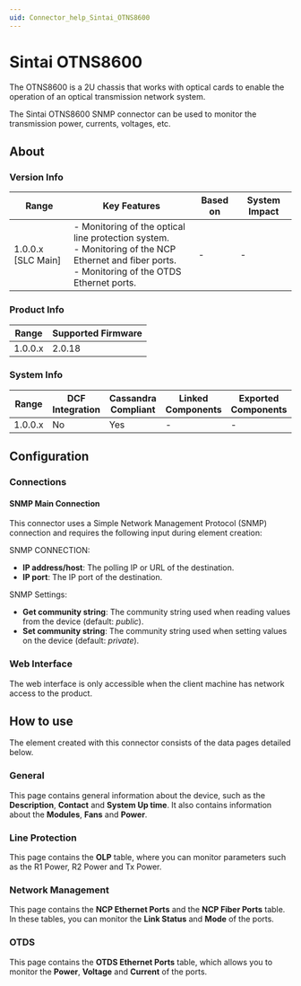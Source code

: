 ```yaml
---
uid: Connector_help_Sintai_OTNS8600
---
```


# Sintai OTNS8600

The OTNS8600 is a 2U chassis that works with optical cards to enable the operation of an optical transmission network system.

The Sintai OTNS8600 SNMP connector can be used to monitor the transmission power, currents, voltages, etc.

## About

### Version Info

| Range | Key Features | Based on | System Impact |
|--|--|--|--|
| 1.0.0.x [SLC Main] | - Monitoring of the optical line protection system. <br>- Monitoring of the NCP Ethernet and fiber ports. <br>- Monitoring of the OTDS Ethernet ports. | - | - |

### Product Info

| Range     | Supported Firmware     |
|-----------|------------------------|
| 1.0.0.x   | 2.0.18                 |

### System Info

| Range     | DCF Integration     | Cassandra Compliant     | Linked Components     | Exported Components     |
|-----------|---------------------|-------------------------|-----------------------|-------------------------|
| 1.0.0.x   | No                  | Yes                     | -                     | -                       |

## Configuration

### Connections

#### SNMP Main Connection

This connector uses a Simple Network Management Protocol (SNMP) connection and requires the following input during element creation:

SNMP CONNECTION:

- **IP address/host**: The polling IP or URL of the destination.
- **IP port**: The IP port of the destination.

SNMP Settings:

- **Get community string**: The community string used when reading values from the device (default: *public*).
- **Set community string**: The community string used when setting values on the device (default: *private*).

### Web Interface

The web interface is only accessible when the client machine has network access to the product.

## How to use

The element created with this connector consists of the data pages detailed below.

### General

This page contains general information about the device, such as the **Description**, **Contact** and **System Up time**. It also contains information about the **Modules**, **Fans** and **Power**.

### Line Protection

This page contains the **OLP** table, where you can monitor parameters such as the R1 Power, R2 Power and Tx Power.

### Network Management

This page contains the **NCP Ethernet Ports** and the **NCP Fiber Ports** table. In these tables, you can monitor the **Link Status** and **Mode** of the ports.

### OTDS

This page contains the **OTDS Ethernet Ports** table, which allows you to monitor the **Power**, **Voltage** and **Current** of the ports.
